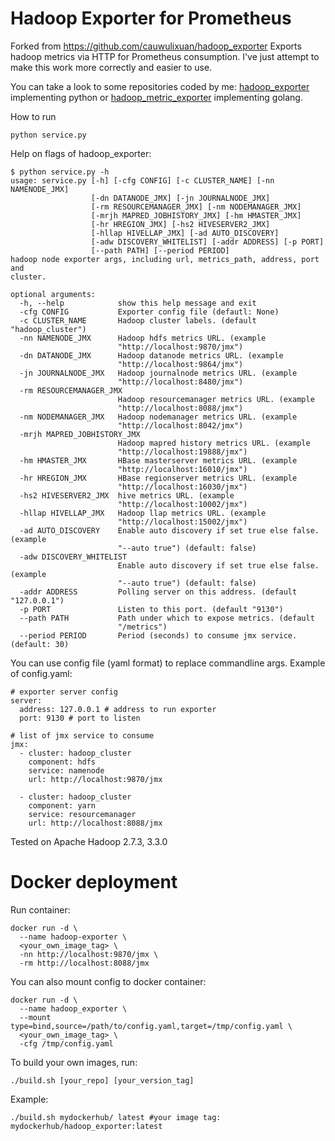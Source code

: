 # Hadoop Exporter for Prometheus
Forked from https://github.com/cauwulixuan/hadoop_exporter
Exports hadoop metrics via HTTP for Prometheus consumption.
I've just attempt to make this work more correctly and easier to use.

You can take a look to some repositories coded by me: [hadoop_exporter](https://github.com/vqcuong/hadoop_exporter) implementing python or [hadoop_metric_exporter](https://github.com/vqcuong/hadoop_metric_exporter) implementing golang.

How to run
```
python service.py
```

Help on flags of hadoop_exporter:
```
$ python service.py -h
usage: service.py [-h] [-cfg CONFIG] [-c CLUSTER_NAME] [-nn NAMENODE_JMX]
                  [-dn DATANODE_JMX] [-jn JOURNALNODE_JMX]
                  [-rm RESOURCEMANAGER_JMX] [-nm NODEMANAGER_JMX]
                  [-mrjh MAPRED_JOBHISTORY_JMX] [-hm HMASTER_JMX]
                  [-hr HREGION_JMX] [-hs2 HIVESERVER2_JMX]
                  [-hllap HIVELLAP_JMX] [-ad AUTO_DISCOVERY]
                  [-adw DISCOVERY_WHITELIST] [-addr ADDRESS] [-p PORT]
                  [--path PATH] [--period PERIOD]
hadoop node exporter args, including url, metrics_path, address, port and
cluster.

optional arguments:
  -h, --help            show this help message and exit
  -cfg CONFIG           Exporter config file (defautl: None)
  -c CLUSTER_NAME       Hadoop cluster labels. (default "hadoop_cluster")
  -nn NAMENODE_JMX      Hadoop hdfs metrics URL. (example
                        "http://localhost:9870/jmx")
  -dn DATANODE_JMX      Hadoop datanode metrics URL. (example
                        "http://localhost:9864/jmx")
  -jn JOURNALNODE_JMX   Hadoop journalnode metrics URL. (example
                        "http://localhost:8480/jmx")
  -rm RESOURCEMANAGER_JMX
                        Hadoop resourcemanager metrics URL. (example
                        "http://localhost:8088/jmx")
  -nm NODEMANAGER_JMX   Hadoop nodemanager metrics URL. (example
                        "http://localhost:8042/jmx")
  -mrjh MAPRED_JOBHISTORY_JMX
                        Hadoop mapred history metrics URL. (example
                        "http://localhost:19888/jmx")
  -hm HMASTER_JMX       HBase masterserver metrics URL. (example
                        "http://localhost:16010/jmx")
  -hr HREGION_JMX       HBase regionserver metrics URL. (example
                        "http://localhost:16030/jmx")
  -hs2 HIVESERVER2_JMX  hive metrics URL. (example
                        "http://localhost:10002/jmx")
  -hllap HIVELLAP_JMX   Hadoop llap metrics URL. (example
                        "http://localhost:15002/jmx")
  -ad AUTO_DISCOVERY    Enable auto discovery if set true else false. (example
                        "--auto true") (default: false)
  -adw DISCOVERY_WHITELIST
                        Enable auto discovery if set true else false. (example
                        "--auto true") (default: false)
  -addr ADDRESS         Polling server on this address. (default "127.0.0.1")
  -p PORT               Listen to this port. (default "9130")
  --path PATH           Path under which to expose metrics. (default
                        "/metrics")
  --period PERIOD       Period (seconds) to consume jmx service. (default: 30)
```

You can use config file (yaml format) to replace commandline args. Example of config.yaml:
```
# exporter server config
server:
  address: 127.0.0.1 # address to run exporter
  port: 9130 # port to listen

# list of jmx service to consume
jmx:
  - cluster: hadoop_cluster
    component: hdfs
    service: namenode
    url: http://localhost:9870/jmx

  - cluster: hadoop_cluster
    component: yarn
    service: resourcemanager
    url: http://localhost:8088/jmx

```

Tested on Apache Hadoop 2.7.3, 3.3.0

# Docker deployment

Run container:
```
docker run -d \
  --name hadoop-exporter \
  <your_own_image_tag> \
  -nn http://localhost:9870/jmx \
  -rm http://localhost:8088/jmx
```

You can also mount config to docker container:
```
docker run -d \
  --name hadoop_exporter \
  --mount type=bind,source=/path/to/config.yaml,target=/tmp/config.yaml \
  <your_own_image_tag> \
  -cfg /tmp/config.yaml
```

To build your own images, run:
```
./build.sh [your_repo] [your_version_tag]
```

Example:
```
./build.sh mydockerhub/ latest #your image tag: mydockerhub/hadoop_exporter:latest
```
